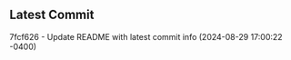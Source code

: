 
## Latest Commit
7fcf626 - Update README with latest commit info (2024-08-29 17:00:22 -0400) <Yunxi-Zhou>
